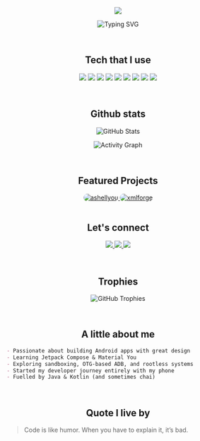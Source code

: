 <p align="center">
  <img src="https://capsule-render.vercel.app/api?type=waving&height=300&color=gradient&text=Hey,%20I'm%20Hridayan&animation=fadeIn&desc=Android%20app%20developer%20|%20UI%20designer&descAlign=50&descAlignY=55&fontAlignY=35" />
</p>

<p align="center">
  <img src="https://readme-typing-svg.demolab.com?font=Fira+Code&size=22&pause=1000&center=true&vCenter=true&width=500&lines=Just+a+guy+who+loves+apps+%26+design;Crafting+Android+apps;Mastering+Jetpack+Compose+bit+by+bit;Designing+with+Material+You;Building+one+app+at+a+time" alt="Typing SVG">
</p>

</br>

<h2 align="center">Tech that I use</h2>

<p align="center">
  <img src="https://img.shields.io/badge/Java-%23ED8B00.svg?style=for-the-badge&logo=java&logoColor=white"/>
  <img src="https://img.shields.io/badge/Kotlin-%23B125E3.svg?style=for-the-badge&logo=kotlin&logoColor=white"/>
  <img src="https://img.shields.io/badge/Android-%233DDC84.svg?style=for-the-badge&logo=android&logoColor=white"/>
  <img src="https://img.shields.io/badge/Jetpack%20Compose-%23007ACC.svg?style=for-the-badge&logo=jetpackcompose&logoColor=white"/>
  <img src="https://img.shields.io/badge/Material%20Design-757575?style=for-the-badge&logo=material-design&logoColor=white"/>
  <img src="https://img.shields.io/badge/Dagger%20Hilt-%236200EE.svg?style=for-the-badge&logo=dagger&logoColor=white"/>
  <img src="https://img.shields.io/badge/Room-3F51B5?style=for-the-badge&logo=sqlite&logoColor=white"/>
  <img src="https://img.shields.io/badge/Gradle-02303A?style=for-the-badge&logo=gradle&logoColor=white"/>
  <img src="https://img.shields.io/badge/GitHub-%23121011.svg?style=for-the-badge&logo=github&logoColor=white"/>
</p>

</br>

<h2 align="center">Github stats</h2>

<p align="center">
  <picture>
    <source 
      srcset="https://github-readme-stats.vercel.app/api?username=dp-hridayan&show_icons=true&hide_border=true&bg_color=0D1117&title_color=90CAF9&text_color=64B5F6&icon_color=CE93D8"
      media="(prefers-color-scheme: dark)" />
    <source 
      srcset="https://github-readme-stats.vercel.app/api?username=dp-hridayan&show_icons=true&hide_border=true&bg_color=E3F2FD&title_color=0D47A1&text_color=1565C0&icon_color=8E24AA"
      media="(prefers-color-scheme: light)" />
    <img 
      src="https://github-readme-stats.vercel.app/api?username=dp-hridayan&show_icons=true&hide_border=true&bg_color=E3F2FD&title_color=0D47A1&text_color=1565C0&icon_color=8E24AA" 
      alt="GitHub Stats" />
  </picture>
</p>

<p align="center">
  <picture>
    <source 
      srcset="https://github-readme-activity-graph.vercel.app/graph?username=dp-hridayan&hide_border=true&area_color=388E3C&line=66BB6A&point=81C784&color=C8E6C9&bg_color=1B1F1B"
      media="(prefers-color-scheme: dark)" />
    <source 
      srcset="https://github-readme-activity-graph.vercel.app/graph?username=dp-hridayan&hide_border=true&area_color=A5D6A7&line=A5D6A7&point=66BB6A&color=1B5E20&bg_color=E8F5E9"
      media="(prefers-color-scheme: light)" />
    <img 
      src="https://github-readme-activity-graph.vercel.app/graph?username=dp-hridayan&hide_border=true&area_color=A5D6A7&line=A5D6A7&point=66BB6A&color=1B5E20&bg_color=E8F5E9" 
      alt="Activity Graph" />
  </picture>
</p>

</br>

<h2 align="center">Featured Projects</h2>

<p align="center">

  <!-- Ashellyou Card -->
<a href="https://github.com/dp-hridayan/ashellyou">
  <picture>
    <source 
      media="(prefers-color-scheme: dark)" 
      srcset="https://github-readme-stats.vercel.app/api/pin/?username=dp-hridayan&repo=ashellyou&hide_border=true&bg_color=0D1117&title_color=90CAF9&text_color=64B5F6&icon_color=CE93D8&cache_seconds=1" />
    <source 
      media="(prefers-color-scheme: light)" 
      srcset="https://github-readme-stats.vercel.app/api/pin/?username=dp-hridayan&repo=ashellyou&hide_border=true&bg_color=E3F2FD&title_color=0D47A1&text_color=1565C0&icon_color=8E24AA&cache_seconds=1" />
    <img 
      src="https://github-readme-stats.vercel.app/api/pin/?username=dp-hridayan&repo=ashellyou&hide_border=true&bg_color=E3F2FD&title_color=0D47A1&text_color=1565C0&icon_color=8E24AA&cache_seconds=1"
      alt="ashellyou"
      style="border-radius:25px;" />
  </picture>
</a>

  <!-- XMLForge Card -->
 <a href="https://github.com/dp-hridayan/xmlforge">
  <picture>
    <source 
      media="(prefers-color-scheme: dark)" 
      srcset="https://github-readme-stats.vercel.app/api/pin/?username=dp-hridayan&repo=xmlforge&hide_border=true&bg_color=0D1117&title_color=90CAF9&text_color=64B5F6&icon_color=CE93D8&cache_seconds=1" />
    <source 
      media="(prefers-color-scheme: light)" 
      srcset="https://github-readme-stats.vercel.app/api/pin/?username=dp-hridayan&repo=xmlforge&hide_border=true&bg_color=E3F2FD&title_color=0D47A1&text_color=1565C0&icon_color=8E24AA&cache_seconds=1" />
    <img 
      src="https://github-readme-stats.vercel.app/api/pin/?username=dp-hridayan&repo=xmlforge&hide_border=true&bg_color=E3F2FD&title_color=0D47A1&text_color=1565C0&icon_color=8E24AA&cache_seconds=1"
      alt="xmlforge"
      style="border-radius:25px;" />
  </picture>
</a>

</br>
</br>

<h2 align="center">Let's connect</h2>

<p align="center">
  <a href="https://t.me/hridayan">
    <img src="https://img.shields.io/badge/Telegram-@hridayan-2CA5E0?style=for-the-badge&logo=telegram&logoColor=white"/>
  </a>
  <a href="https://linkedin.com/in/dp-hridayan-36a087296">
  <img src="https://img.shields.io/badge/LinkedIn-DP%20HRIDAYAN-%230077B5.svg?style=for-the-badge&logo=linkedin&logoColor=white"/>
  </a>
  <a href="mailto:hridayanofficial@gmail.com">
    <img src="https://img.shields.io/badge/Email-hridayanofficial@gmail.com-D14836?style=for-the-badge&logo=gmail&logoColor=white"/>
  </a>
</p>

</br>

<h2 align="center">Trophies</h2>

<p align="center">
  <picture>
    <source 
      srcset="https://github-profile-trophy.vercel.app/?username=dp-hridayan&theme=tokyonight&no-frame=true&row=1&column=6"
      media="(prefers-color-scheme: dark)" />
    <source 
      srcset="https://github-profile-trophy.vercel.app/?username=dp-hridayan&theme=flat&no-frame=true&row=1&column=6"
      media="(prefers-color-scheme: light)" />
    <img 
      src="https://github-profile-trophy.vercel.app/?username=dp-hridayan&theme=flat&no-frame=true&row=1&column=6" 
      alt="GitHub Trophies" />
  </picture>
</p>

</br>

<h2 align="center">A little about me</h2>

```md
- Passionate about building Android apps with great design
- Learning Jetpack Compose & Material You
- Exploring sandboxing, OTG-based ADB, and rootless systems
- Started my developer journey entirely with my phone
- Fuelled by Java & Kotlin (and sometimes chai)
```
</br>

<h2 align="center">Quote I live by</h2>

> Code is like humor. When you have to explain it, it’s bad.

